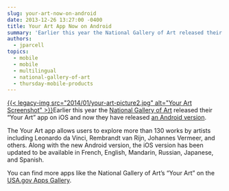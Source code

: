 ```yaml
---
slug: your-art-now-on-android
date: 2013-12-26 13:27:00 -0400
title: Your Art App Now on Android
summary: 'Earlier this year the National Gallery of Art released their &#8220;Your Art&#8221; app on iOS and now they have released an Android version. The Your Art app allows users to explore more than 130 works by artists including Leonardo da Vinci, Rembrandt van Rijn, Johannes Vermeer, and others. Along'
authors:
  - jparcell
topics:
  - mobile
  - mobile
  - multilingual
  - national-gallery-of-art
  - thursday-mobile-products
---
```


[{{< legacy-img src="2014/01/your-art-picture2.jpg" alt="Your Art Screenshot" >}}](https://s3.amazonaws.com/digitalgov/_legacy-img/2014/01/your-art-picture2.jpg)Earlier this year the [National Gallery of Art](http://www.nga.gov/content/ngaweb.html) released their &#8220;Your Art&#8221; app on iOS and now they have released [an Android version](http://apps.usa.gov/yourart.shtml).

The Your Art app allows users to explore more than 130 works by artists including Leonardo da Vinci, Rembrandt van Rijn, Johannes Vermeer, and others. Along with the new Android version, the iOS version has been updated to be available in French, English, Mandarin, Russian, Japanese, and Spanish.

You can find more apps like the National Gallery of Art&#8217;s &#8220;Your Art&#8221; on the [USA.gov Apps Gallery](http://apps.usa.gov).